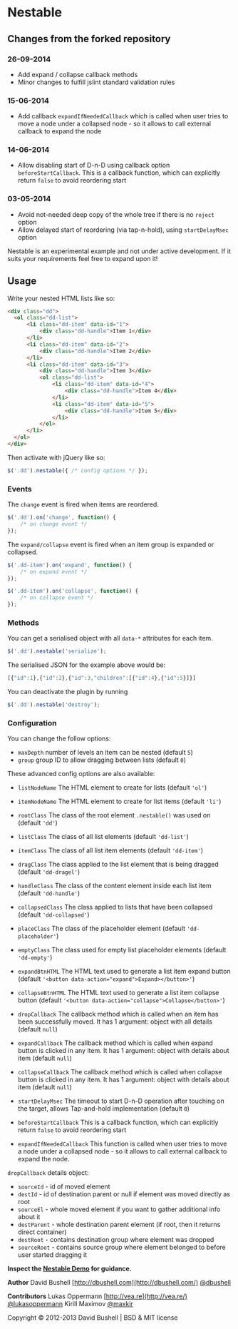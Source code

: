 Nestable
========


## Changes from the forked repository

### 26-09-2014
  * Add expand / collapse callback methods
  * Minor changes to fulfill jslint standard validation rules

### 15-06-2014

  * Add callback `expandIfNeededCallback` which is called when user tries to move a node under a collapsed node - so it allows to call external callback to expand the node

### 14-06-2014

  * Allow disabling start of D-n-D using callback option `beforeStartCallback`. This is a callback function, which can explicitly return `false` to avoid reordering start

### 03-05-2014

  * Avoid not-needed deep copy of the whole tree if there is no `reject` option
  * Allow delayed start of reordering (via tap-n-hold), using `startDelayMsec` option


Nestable is an experimental example and not under active development. If it suits your requirements feel free to expand upon it!

## Usage

Write your nested HTML lists like so:

```html
<div class="dd">
  <ol class="dd-list">
      <li class="dd-item" data-id="1">
          <div class="dd-handle">Item 1</div>
      </li>
      <li class="dd-item" data-id="2">
          <div class="dd-handle">Item 2</div>
      </li>
      <li class="dd-item" data-id="3">
          <div class="dd-handle">Item 3</div>
          <ol class="dd-list">
              <li class="dd-item" data-id="4">
                  <div class="dd-handle">Item 4</div>
              </li>
              <li class="dd-item" data-id="5">
                  <div class="dd-handle">Item 5</div>
              </li>
          </ol>
      </li>
  </ol>
</div>
```

Then activate with jQuery like so:

```javascript
$('.dd').nestable({ /* config options */ });
```

### Events

The `change` event is fired when items are reordered.

```javascript
$('.dd').on('change', function() {
	/* on change event */
});
```

The `expand/collapse` event is fired when an item group is expanded or collapsed.

```javascript
$('.dd-item').on('expand', function() {
	/* on expand event */
});

$('.dd-item').on('collapse', function() {
	/* on collapse event */
});
```

### Methods

You can get a serialised object with all `data-*` attributes for each item.

```javascript
$('.dd').nestable('serialize');
```

The serialised JSON for the example above would be:

```javascript
[{"id":1},{"id":2},{"id":3,"children":[{"id":4},{"id":5}]}]
```

You can deactivate the plugin by running

```javascript
$('.dd').nestable('destroy');
```

### Configuration

You can change the follow options:

* `maxDepth` number of levels an item can be nested (default `5`)
* `group` group ID to allow dragging between lists (default `0`)

These advanced config options are also available:

* `listNodeName` The HTML element to create for lists (default `'ol'`)
* `itemNodeName` The HTML element to create for list items (default `'li'`)
* `rootClass` The class of the root element `.nestable()` was used on (default `'dd'`)
* `listClass` The class of all list elements (default `'dd-list'`)
* `itemClass` The class of all list item elements (default `'dd-item'`)
* `dragClass` The class applied to the list element that is being dragged (default `'dd-dragel'`)
* `handleClass` The class of the content element inside each list item (default `'dd-handle'`)
* `collapsedClass` The class applied to lists that have been collapsed (default `'dd-collapsed'`)
* `placeClass` The class of the placeholder element (default `'dd-placeholder'`)
* `emptyClass` The class used for empty list placeholder elements (default `'dd-empty'`)
* `expandBtnHTML` The HTML text used to generate a list item expand button (default `'<button data-action="expand">Expand></button>'`)
* `collapseBtnHTML` The HTML text used to generate a list item collapse button (default `'<button data-action="collapse">Collapse</button>'`)
* `dropCallback` The callback method which is called when an item has been successfully moved. It has 1 argument: object with all details (default `null`)
* `expandCallback` The callback method which is called when expand button is clicked in any item. It has 1 argument: object with details about item (default `null`)
* `collapseCallback` The callback method which is called when collapse button is clicked in any item. It has 1 argument: object with details about item (default `null`)

* `startDelayMsec` The timeout to start D-n-D operation after touching on the target, allows Tap-and-hold implementation (default `0`)
* `beforeStartCallback` This is a callback function, which can explicitly return `false` to avoid reordering start
* `expandIfNeededCallback` This function is called when user tries to move a node under a collapsed node - so it allows to call external callback to expand the node.



`dropCallback` details object:

* `sourceId` - id of moved element
* `destId` - id of destination parent or null if element was moved directly as root
* `sourceEl` - whole moved element if you want to gather additional info about it
* `destParent` - whole destination parent element (if root, then it returns direct container)
* `destRoot` - contains destination group where element was dropped
* `sourceRoot` - contains source group where element belonged to before user started dragging it

**Inspect the [Nestable Demo](http://lukasoppermann.github.com/Nestable/) for guidance.**

**Author**
David Bushell [http://dbushell.com](http://dbushell.com/) [@dbushell](http://twitter.com/dbushell/)

**Contributors**
Lukas Oppermann [http://vea.re](http://vea.re/) [@lukasoppermann](http://twitter.com/lukasoppermann/)
Kirill Maximov [@maxkir](http://twitter.com/maxkir/)

Copyright © 2012-2013 David Bushell | BSD & MIT license
